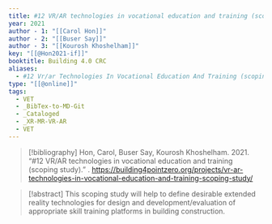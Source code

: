 ```yaml
---
title: #12 VR/AR technologies in vocational education and training (scoping study)
year: 2021
author - 1: "[[Carol Hon]]"
author - 2: "[[Buser Say]]"
author - 3: "[[Kourosh Khoshelham]]"
key: "[[@Hon2021-if]]"
booktitle: Building 4.0 CRC
aliases:
  - #12 Vr/ar Technologies In Vocational Education And Training (scoping Study)
type: "[[@online]]"
tags:
  - VET
  - _BibTex-to-MD-Git
  - _Cataloged
  - _XR-MR-VR-AR
  - VET
---
```


> [!bibliography]
> Hon, Carol, Buser Say, Kourosh Khoshelham. 2021. “#12 VR/AR technologies in vocational education and training (scoping study).” . https://building4pointzero.org/projects/vr-ar-technologies-in-vocational-education-and-training-scoping-study/

> [!abstract]
> This scoping study will help to define desirable extended reality technologies for design and development/evaluation of appropriate skill training platforms in building construction.